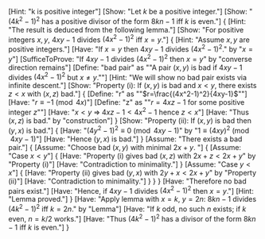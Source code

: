 [Hint: "k is positive integer"]
[Show: "Let $k$ be a positive integer."]
[Show: "$(4k^2-1)^2$ has a positive divisor of the form $8kn-1$ iff $k$ is even."]
{
    [Hint: "The result is deduced from the following lemma."]
    [Show: "For positive integers $x,y$, $4xy-1$ divides $(4x^2-1)^2$ iff $x=y$."]
    {
        [Hint: "Assume $x,y$ are positive integers."]
        [Have: "If $x=y$ then $4xy-1$ divides $(4x^2-1)^2$." by "$x=y$"]
        [SufficeToProve: "If $4xy-1$ divides $(4x^2-1)^2$ then $x=y$" by "converse direction remains"]
        [Define: "bad pair" as ""A pair $(x,y)$ is bad if $4xy-1$ divides $(4x^2-1)^2$ but $x\neq y$.""]
        [Hint: "We will show no bad pair exists via infinite descent."]
        [Show: "Property (i): If $(x,y)$ is bad and $x<y$, there exists $z<x$ with $(x,z)$ bad."]
        {
            [Define: "r" as ""$r=\frac{(4x^2-1)^2}{4xy-1}$""]
            [Have: "$r\equiv -1\pmod{4x}$"]
            [Define: "z" as ""$r=4xz-1$ for some positive integer $z$""]
            [Have: "$x<y\;\Rightarrow\;4xz-1<4x^2-1$ hence $z<x$"]
            [Have: "Thus $(x,z)$ is bad." by "construction"]
        }
        [Show: "Property (ii): If $(x,y)$ is bad then $(y,x)$ is bad."]
        {
            [Have: "$(4y^2-1)^2\equiv0\pmod{4xy-1}$" by "$1\equiv (4xy)^2\pmod{4xy-1}$"]
            [Have: "Hence $(y,x)$ is bad."]
        }
        [Assume: "There exists a bad pair."]
        {
            [Assume: "Choose bad $(x,y)$ with minimal $2x+y$. "]
            {
                [Assume: "Case $x<y$"]
                {
                    [Have: "Property (i) gives bad $(x,z)$ with $2x+z<2x+y$" by "Property (i)"]
                    [Have: "Contradiction to minimality."]
                }
                [Assume: "Case $y<x$"]
                {
                    [Have: "Property (ii) gives bad $(y,x)$ with $2y+x<2x+y$" by "Property (ii)"]
                    [Have: "Contradiction to minimality."]
                }
            }
        }
        [Have: "Therefore no bad pairs exist."]
        [Have: "Hence, if $4xy-1$ divides $(4x^2-1)^2$ then $x=y$."]
        [Hint: "Lemma proved."]
    }
    [Have: "Apply lemma with $x=k$, $y=2n$: $8kn-1$ divides $(4k^2-1)^2$ iff $k=2n$." by "Lemma"]
    [Have: "If $k$ odd, no such $n$ exists; if $k$ even, $n=k/2$ works."]
    [Have: "Thus $(4k^2-1)^2$ has a divisor of the form $8kn-1$ iff $k$ is even."]
}
